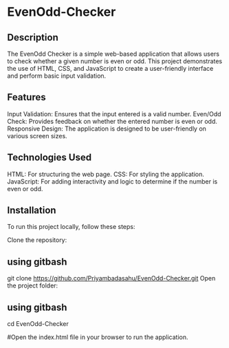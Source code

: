 # EvenOdd-Checker

## Description
 The EvenOdd Checker is a simple web-based application that allows users to check whether a given number is even or odd. This project demonstrates the use of HTML, CSS, and JavaScript to create a user-friendly interface and perform basic input validation.

## Features
 Input Validation: Ensures that the input entered is a valid number.
 Even/Odd Check: Provides feedback on whether the entered number is even or odd.
 Responsive Design: The application is designed to be user-friendly on various screen sizes.
## Technologies Used
 HTML: For structuring the web page.
 CSS: For styling the application.
 JavaScript: For adding interactivity and logic to determine if the number is even or odd.

 ## Installation
To run this project locally, follow these steps:

Clone the repository:

## using gitbash
git clone https://github.com/Priyambadasahu/EvenOdd-Checker.git
Open the project folder:

## using gitbash
cd EvenOdd-Checker

#Open the index.html file in your browser to run the application.

